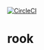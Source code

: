 [![CircleCI](https://circleci.com/gh/gorook/rook.svg?style=svg)](https://circleci.com/gh/gorook/rook)

# rook
